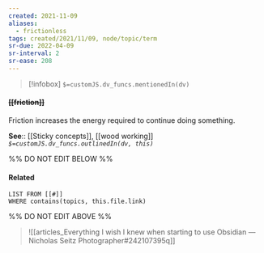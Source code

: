 ```yaml
---
created: 2021-11-09
aliases:
  - frictionless
tags: created/2021/11/09, node/topic/term
sr-due: 2022-04-09
sr-interval: 2
sr-ease: 208
---
```

> [!infobox]
`$=customJS.dv_funcs.mentionedIn(dv)`

#### <s class="topic-title">[[friction]]</s>

Friction increases the energy required to continue doing something.

**See**:: [[Sticky concepts]], [[wood working]]
*`$=customJS.dv_funcs.outlinedIn(dv, this)`*

%% DO NOT EDIT BELOW %%
#### Related 
```dataview
LIST FROM [[#]]
WHERE contains(topics, this.file.link)
```
%% DO NOT EDIT ABOVE %%

> ![[articles_Everything I wish I knew when starting to use Obsidian — Nicholas Seitz Photographer#242107395q]]
